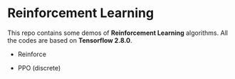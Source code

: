 # Reinforcement Learning

This repo contains some demos of **Reinforcement Learning** algorithms. All the codes are based on **Tensorflow 2.8.0**.

- Reinforce

- PPO (discrete)